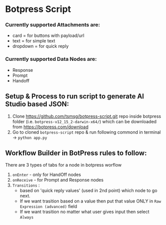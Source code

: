 # Botpress Script

### Currently supported Attachments are:
  - card = for buttons with payload/url
  - text = for simple text
  - dropdown = for quick reply

### Currently supported Data Nodes are:
  - Response
  - Prompt
  - Handoff


Setup & Process to run script to generate AI Studio based JSON:
-------------------------------------------------------
1. Clone https://github.com/tsmsg/botpress-script.git repo inside botpress folder (i.e. `botpress-v12_15_2-darwin-x64/`) which can be downloaded from https://botpress.com/download
2. Go to cloned `botpress-script` repo & run following commond in terminal -> `python app.py`


Workflow Builder in BotPress rules to follow:
---------------------------------------------
There are 3 types of tabs for a node in botpress worflow
1. `onEnter` - only for HandOff nodes
2. `onReceive` - for Prompt and Response nodes
3. `Transitions` :
    - based on 'quick reply values' (used in 2nd point) which node to go next.
    - If we want trasition based on a value then put that value ONLY in `Raw Expression (advanced)` field
    - If we want trasition no matter what user gives input then select `Always`